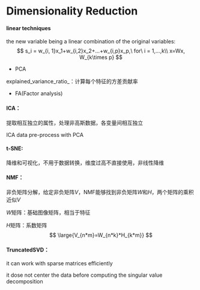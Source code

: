 # Dimensionality Reduction

#### linear techniques

the new variable being a linear combination of the original variables:
$$
s_i = w_{i, 1}x_1+w_{i,2}x_2+...+w_{i,p}x_p,\ for\ i = 1,...,k\\
x=Wx, W_{k\times p}
$$

- PCA

explained_variance_ratio_：计算每个特征的方差贡献率

- FA(Factor analysis)





#### ICA：

提取相互独立的属性，处理非高斯数据，各变量间相互独立

ICA data pre-process with PCA

#### t-SNE:

降维和可视化，不用于数据转换，维度过高不直接使用，非线性降维

#### NMF：

非负矩阵分解，给定非负矩阵$V$，NMF能够找到非负矩阵$W$和$H$，两个矩阵的乘积近似$V$

$W$矩阵：基础图像矩阵，相当于特征

$H$矩阵：系数矩阵
$$
\large{V_{n*m}=W_{n*k}*H_{k*m}}
$$

#### TruncatedSVD：

it can work with sparse matrices efficiently

it dose not center the data before computing the singular value decomposition